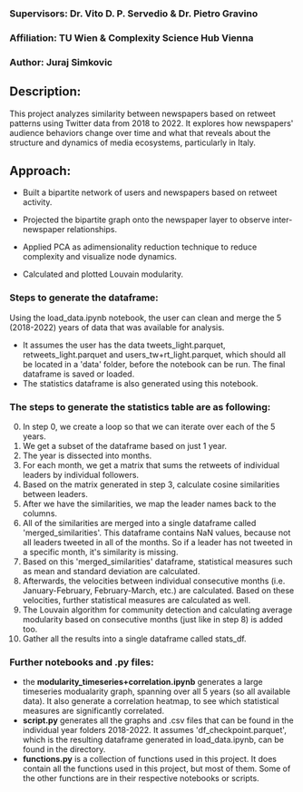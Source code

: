 ### Supervisors: Dr. Vito D. P. Servedio & Dr. Pietro Gravino
### Affiliation: TU Wien & Complexity Science Hub Vienna
### Author: Juraj Simkovic

## Description:
This project analyzes similarity between newspapers based on retweet patterns using Twitter data from 2018 to 2022. It explores how newspapers' audience behaviors change over time and what that reveals about the structure and dynamics of media ecosystems, particularly in Italy.

## Approach:
- Built a bipartite network of users and newspapers based on retweet activity.

- Projected the bipartite graph onto the newspaper layer to observe inter-newspaper relationships.

- Applied PCA as adimensionality reduction technique to reduce complexity and visualize node dynamics.

- Calculated and plotted Louvain modularity.

### Steps to generate the dataframe:
Using the load_data.ipynb notebook, the user can clean and merge the 5 (2018-2022) years of data that was available for analysis.
- It assumes the user has the data tweets_light.parquet, retweets_light.parquet and users_tw+rt_light.parquet, which should all be located in a 'data' folder, before the notebook can be run. The final dataframe is saved or loaded.
- The statistics dataframe is also generated using this notebook.

### The steps to generate the statistics table are as following:
0. In step 0, we create a loop so that we can iterate over each of the 5 years.
1. We get a subset of the dataframe based on just 1 year.
2. The year is dissected into months.
3. For each month, we get a matrix that sums the retweets of individual leaders by individual followers.
4. Based on the matrix generated in step 3, calculate cosine similarities between leaders.
5. After we have the similarities, we map the leader names back to the columns.
6. All of the similarities are merged into a single dataframe called 'merged_similarities'. This dataframe contains NaN values, because not all leaders tweeted in all of the months. So if a leader has not tweeted in a specific month, it's similarity is missing.
7. Based on this 'merged_similarities' dataframe, statistical measures such as mean and standard deviation are calculated.
8. Afterwards, the velocities between individual consecutive months (i.e. January-February, February-March, etc.) are calculated. Based on these velocities, further statistical measures are calculated as well.
9. The Louvain algorithm for community detection and calculating average modularity based on consecutive months (just like in step 8) is added too.
10. Gather all the results into a single dataframe called stats_df.

### Further notebooks and .py files:
- the **modularity_timeseries+correlation.ipynb** generates a large timeseries modualarity graph, spanning over all 5 years (so all available data). It also generate a correlation heatmap, to see which statistical measures are significantly correlated.
- **script.py** generates all the graphs and .csv files that can be found in the individual year folders 2018-2022. It assumes 'df_checkpoint.parquet', which is the resulting dataframe generated in load_data.ipynb, can be found in the directory.
- **functions.py** is a collection of functions used in this project. It does contain all the functions used in this project, but most of them. Some of the other functions are in their respective notebooks or scripts.
